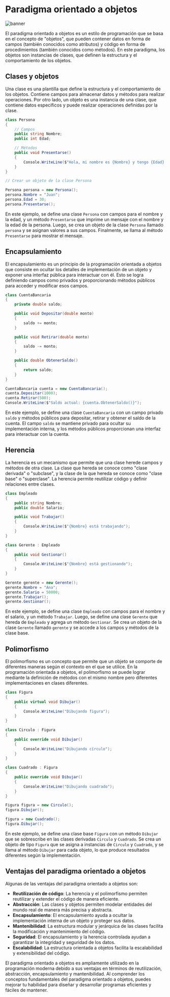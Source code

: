 # Paradigma orientado a objetos

![banner](https://images.unsplash.com/photo-1481349518771-20055b2a7b24?ixlib=rb-4.0.3&q=80&fm=jpg&crop=entropy&cs=tinysrgb&w=3600)

El paradigma orientado a objetos es un estilo de programación que se basa en el concepto de "objetos", que pueden contener datos en forma de campos (también conocidos como atributos) y código en forma de procedimientos (también conocidos como métodos). En este paradigma, los objetos son instancias de clases, que definen la estructura y el comportamiento de los objetos.

## Clases y objetos

Una clase es una plantilla que define la estructura y el comportamiento de los objetos. Contiene campos para almacenar datos y métodos para realizar operaciones. Por otro lado, un objeto es una instancia de una clase, que contiene datos específicos y puede realizar operaciones definidas por la clase.

```csharp
class Persona
{
    // Campos
    public string Nombre;
    public int Edad;

    // Métodos
    public void Presentarse()
    {
        Console.WriteLine($"Hola, mi nombre es {Nombre} y tengo {Edad} años");
    }
}

// Crear un objeto de la clase Persona

Persona persona = new Persona();
persona.Nombre = "Juan";
persona.Edad = 30;
persona.Presentarse();
```

En este ejemplo, se define una clase `Persona` con campos para el nombre y la edad, y un método `Presentarse` que imprime un mensaje con el nombre y la edad de la persona. Luego, se crea un objeto de la clase `Persona` llamado `persona` y se asignan valores a sus campos. Finalmente, se llama al método `Presentarse` para mostrar el mensaje.


## Encapsulamiento

El encapsulamiento es un principio de la programación orientada a objetos que consiste en ocultar los detalles de implementación de un objeto y exponer una interfaz pública para interactuar con él. Esto se logra definiendo campos como privados y proporcionando métodos públicos para acceder y modificar esos campos.

```csharp
class CuentaBancaria
{
    private double saldo;

    public void Depositar(double monto)
    {
        saldo += monto;
    }

    public void Retirar(double monto)
    {
        saldo -= monto;
    }

    public double ObtenerSaldo()
    {
        return saldo;
    }
}

CuentaBancaria cuenta = new CuentaBancaria();
cuenta.Depositar(1000);
cuenta.Retirar(500);
Console.WriteLine($"Saldo actual: {cuenta.ObtenerSaldo()}");
```

En este ejemplo, se define una clase `CuentaBancaria` con un campo privado `saldo` y métodos públicos para depositar, retirar y obtener el saldo de la cuenta. El campo `saldo` se mantiene privado para ocultar su implementación interna, y los métodos públicos proporcionan una interfaz para interactuar con la cuenta.


## Herencia

La herencia es un mecanismo que permite que una clase herede campos y métodos de otra clase. La clase que hereda se conoce como "clase derivada" o "subclase", y la clase de la que hereda se conoce como "clase base" o "superclase". La herencia permite reutilizar código y definir relaciones entre clases.

```csharp
class Empleado
{
    public string Nombre;
    public double Salario;

    public void Trabajar()
    {
        Console.WriteLine($"{Nombre} está trabajando");
    }
}

class Gerente : Empleado
{
    public void Gestionar()
    {
        Console.WriteLine($"{Nombre} está gestionando");
    }
}

Gerente gerente = new Gerente();
gerente.Nombre = "Ana";
gerente.Salario = 50000;
gerente.Trabajar();
gerente.Gestionar();
```

En este ejemplo, se define una clase `Empleado` con campos para el nombre y el salario, y un método `Trabajar`. Luego, se define una clase `Gerente` que hereda de `Empleado` y agrega un método `Gestionar`. Se crea un objeto de la clase `Gerente` llamado `gerente` y se accede a los campos y métodos de la clase base.


## Polimorfismo

El polimorfismo es un concepto que permite que un objeto se comporte de diferentes maneras según el contexto en el que se utilice. En la programación orientada a objetos, el polimorfismo se puede lograr mediante la definición de métodos con el mismo nombre pero diferentes implementaciones en clases diferentes.

```csharp
class Figura
{
    public virtual void Dibujar()
    {
        Console.WriteLine("Dibujando figura");
    }
}

class Circulo : Figura
{
    public override void Dibujar()
    {
        Console.WriteLine("Dibujando círculo");
    }
}

class Cuadrado : Figura
{
    public override void Dibujar()
    {
        Console.WriteLine("Dibujando cuadrado");
    }
}

Figura figura = new Circulo();
figura.Dibujar();

figura = new Cuadrado();
figura.Dibujar();
```

En este ejemplo, se define una clase base `Figura` con un método `Dibujar` que se sobrescribe en las clases derivadas `Circulo` y `Cuadrado`. Se crea un objeto de tipo `Figura` que se asigna a instancias de `Circulo` y `Cuadrado`, y se llama al método `Dibujar` para cada objeto, lo que produce resultados diferentes según la implementación.


## Ventajas del paradigma orientado a objetos

Algunas de las ventajas del paradigma orientado a objetos son:

- **Reutilización de código**: La herencia y el polimorfismo permiten reutilizar y extender el código de manera eficiente.
- **Abstracción**: Las clases y objetos permiten modelar entidades del mundo real de manera más precisa y abstracta.
- **Encapsulamiento**: El encapsulamiento ayuda a ocultar la implementación interna de un objeto y proteger sus datos.
- **Mantenibilidad**: La estructura modular y jerárquica de las clases facilita la modificación y mantenimiento del código.
- **Seguridad**: El encapsulamiento y la herencia controlada ayudan a garantizar la integridad y seguridad de los datos.
- **Escalabilidad**: La estructura orientada a objetos facilita la escalabilidad y extensibilidad del código.

El paradigma orientado a objetos es ampliamente utilizado en la programación moderna debido a sus ventajas en términos de reutilización, abstracción, encapsulamiento y mantenibilidad. Al comprender los conceptos fundamentales del paradigma orientado a objetos, puedes mejorar tu habilidad para diseñar y desarrollar programas eficientes y fáciles de mantener.
